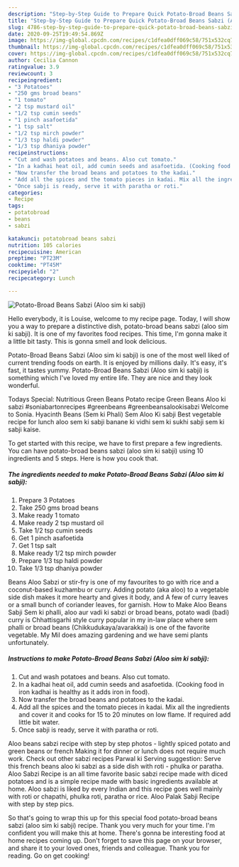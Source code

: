 ```yaml
---
description: "Step-by-Step Guide to Prepare Quick Potato-Broad Beans Sabzi (Aloo sim ki sabji)"
title: "Step-by-Step Guide to Prepare Quick Potato-Broad Beans Sabzi (Aloo sim ki sabji)"
slug: 4786-step-by-step-guide-to-prepare-quick-potato-broad-beans-sabzi-aloo-sim-ki-sabji
date: 2020-09-25T19:49:54.869Z
image: https://img-global.cpcdn.com/recipes/c1dfea0dff069c58/751x532cq70/potato-broad-beans-sabzi-aloo-sim-ki-sabji-recipe-main-photo.jpg
thumbnail: https://img-global.cpcdn.com/recipes/c1dfea0dff069c58/751x532cq70/potato-broad-beans-sabzi-aloo-sim-ki-sabji-recipe-main-photo.jpg
cover: https://img-global.cpcdn.com/recipes/c1dfea0dff069c58/751x532cq70/potato-broad-beans-sabzi-aloo-sim-ki-sabji-recipe-main-photo.jpg
author: Cecilia Cannon
ratingvalue: 3.9
reviewcount: 3
recipeingredient:
- "3 Potatoes"
- "250 gms broad beans"
- "1 tomato"
- "2 tsp mustard oil"
- "1/2 tsp cumin seeds"
- "1 pinch asafoetida"
- "1 tsp salt"
- "1/2 tsp mirch powder"
- "1/3 tsp haldi powder"
- "1/3 tsp dhaniya powder"
recipeinstructions:
- "Cut and wash potatoes and beans. Also cut tomato."
- "In a kadhai heat oil, add cumin seeds and asafoetida. (Cooking food in iron kadhai is healthy as it adds iron in food)."
- "Now transfer the broad beans and potatoes to the kadai."
- "Add all the spices and the tomato pieces in kadai. Mix all the ingredients and cover it and cooks for 15 to 20 minutes on low flame. If required add little bit water."
- "Once sabji is ready, serve it with paratha or roti."
categories:
- Recipe
tags:
- potatobroad
- beans
- sabzi

katakunci: potatobroad beans sabzi 
nutrition: 105 calories
recipecuisine: American
preptime: "PT23M"
cooktime: "PT45M"
recipeyield: "2"
recipecategory: Lunch

---
```



![Potato-Broad Beans Sabzi (Aloo sim ki sabji)](https://img-global.cpcdn.com/recipes/c1dfea0dff069c58/751x532cq70/potato-broad-beans-sabzi-aloo-sim-ki-sabji-recipe-main-photo.jpg)

Hello everybody, it is Louise, welcome to my recipe page. Today, I will show you a way to prepare a distinctive dish, potato-broad beans sabzi (aloo sim ki sabji). It is one of my favorites food recipes. This time, I'm gonna make it a little bit tasty. This is gonna smell and look delicious.

Potato-Broad Beans Sabzi (Aloo sim ki sabji) is one of the most well liked of current trending foods on earth. It is enjoyed by millions daily. It's easy, it's fast, it tastes yummy. Potato-Broad Beans Sabzi (Aloo sim ki sabji) is something which I've loved my entire life. They are nice and they look wonderful.

Todays Special: Nutritious Green Beans Potato recipe Green Beans Aloo ki sabzi #soniabartonrecipes #greenbeans #greenbeansalookisabzi Welcome to Sonia. Hyacinth Beans (Sem ki Phali) Sem Aloo Ki sabji Best vegetable recipe for lunch aloo sem ki sabji banane ki vidhi sem ki sukhi sabji sem ki sabji kaise.


To get started with this recipe, we have to first prepare a few ingredients. You can have potato-broad beans sabzi (aloo sim ki sabji) using 10 ingredients and 5 steps. Here is how you cook that.

<!--inarticleads1-->

##### The ingredients needed to make Potato-Broad Beans Sabzi (Aloo sim ki sabji):

1. Prepare 3 Potatoes
1. Take 250 gms broad beans
1. Make ready 1 tomato
1. Make ready 2 tsp mustard oil
1. Take 1/2 tsp cumin seeds
1. Get 1 pinch asafoetida
1. Get 1 tsp salt
1. Make ready 1/2 tsp mirch powder
1. Prepare 1/3 tsp haldi powder
1. Take 1/3 tsp dhaniya powder


Beans Aloo Sabzi or stir-fry is one of my favourites to go with rice and a coconut-based kuzhambu or curry. Adding potato (aka aloo) to a vegetable side dish makes it more hearty and gives it body, and A few of curry leaves or a small bunch of coriander leaves, for garnish. How to Make Aloo Beans Sabji Sem ki phalli, aloo aur vadi ki sabzi or broad beans, potato wadi (badi) curry is Chhattisgarhi style curry popular in my in-law place where sem phalli or broad beans (Chikkudukaya/avarakkai) is one of the favorite vegetable. My Mil does amazing gardening and we have semi plants unfortunately. 

<!--inarticleads2-->

##### Instructions to make Potato-Broad Beans Sabzi (Aloo sim ki sabji):

1. Cut and wash potatoes and beans. Also cut tomato.
1. In a kadhai heat oil, add cumin seeds and asafoetida. (Cooking food in iron kadhai is healthy as it adds iron in food).
1. Now transfer the broad beans and potatoes to the kadai.
1. Add all the spices and the tomato pieces in kadai. Mix all the ingredients and cover it and cooks for 15 to 20 minutes on low flame. If required add little bit water.
1. Once sabji is ready, serve it with paratha or roti.


Aloo beans sabzi recipe with step by step photos - lightly spiced potato and green beans or french Making it for dinner or lunch does not require much work. Check out other sabzi recipes Parwal ki Serving suggestion: Serve this french beans aloo ki sabzi as a side dish with roti - phulka or paratha. Aloo Sabzi Recipe is an all time favorite basic sabzi recipe made with diced potatoes and is a simple recipe made with basic ingredients available at home. Aloo sabzi is liked by every Indian and this recipe goes well mainly with roti or chapathi, phulka roti, paratha or rice. Aloo Palak Sabji Recipe with step by step pics. 

So that's going to wrap this up for this special food potato-broad beans sabzi (aloo sim ki sabji) recipe. Thank you very much for your time. I'm confident you will make this at home. There's gonna be interesting food at home recipes coming up. Don't forget to save this page on your browser, and share it to your loved ones, friends and colleague. Thank you for reading. Go on get cooking!
